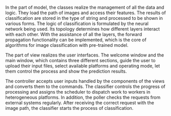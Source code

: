 In the part of model, the classes realize the management of all the data and logic. They load the path of images and access their features. The results of classification are stored in the type of string and processed to be shown in various forms. The logic of classification is formulated by the neural network being used. Its topology determines how different layers interact with each other. With the assistance of all the layers, the forward propagation functionality can be implemented, which is the core of algorithms for image classification with pre-trained model.

The part of view realizes the user interfaces. The welcome window and the main window, which contains three different sections, guide the user to upload their input files, select available platforms and operating mode, let them control the process and show the prediction results. 

The controller accepts user inputs handled by the components of the views and converts them to the commands. The classifier controls the progress of processing and assigns the scheduler to dispatch work to workers in heterogeneous platforms. In addition, the poller checks the requests from external systems regularly. After receiving the correct request with the image path, the classifier starts the process of classification.
